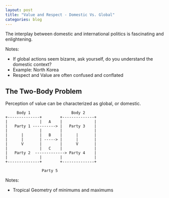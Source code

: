 ```yaml
---
layout: post
title: "Value and Respect - Domestic Vs. Global"
categories: blog
---
```


The interplay between domestic and international politics is fascinating and enlightening.

Notes:

* If global actions seem bizarre, ask yourself, do you understand the domestic context?
* Example: North Korea
* Respect and Value are often confused and conflated

## The Two-Body Problem

Perception of value can be characterized as global, or domestic.

	     Body 1                  Body 2
	+--------------+        +--------------+
	|              |   A    |              |
	|   Party 1 ----------> |   Party 3    |
	|              |        |              |
	|      |       |   B    |      |       |
	|      |       | -----> |      |       |
	|      V       |        |      V       |
	|              |   C    |              |
	|   Party 2  -------------> Party 4    |
	|              |        |              |
	+--------------+        +--------------+
	
	                Party 5

Notes:

* Tropical Geometry of minimums and maximums
